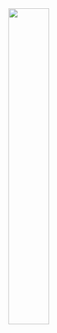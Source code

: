 <img src="https://user-images.githubusercontent.com/63964369/119714293-15051500-be39-11eb-86cf-eae3d3a69433.png" width="40%"/>
